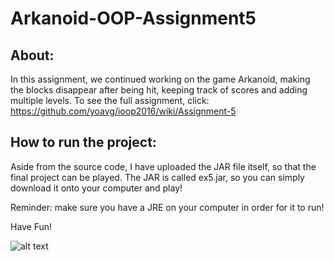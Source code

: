 # Arkanoid-OOP-Assignment5

## About:
In this assignment, we continued working on the game Arkanoid, making the blocks disappear after being hit, keeping track of scores and adding multiple levels. To see the full assignment, click: https://github.com/yoavg/ioop2016/wiki/Assignment-5
## How to run the project:
Aside from the source code, I have uploaded the JAR file itself, so that the final project can be played. The JAR is called ex5.jar, so you can simply download it onto your computer and play!

Reminder: make sure you have a JRE on your computer in order for it to run!

Have Fun!

![alt text](https://github.com/atararazin/Arkanoid-Part-2/blob/master/arkanoid%20rainbow%20level.jpg)
